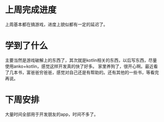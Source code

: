 # 上周完成进度
上周基本都在搞游戏，进度上貌似都有一定的延迟了。

# 学到了什么
主要当然是游戏破解上的东西了，其次就是kotlin相关的东西，以后写东西，尽量使用anko+kotlin，感觉这样开发真的快了好多。
家里养狗了，很开心啊。最近看了几本书，富爸爸穷爸爸，感觉对自己还是有帮助的。还有其他的一些书，等看完再说。

# 下周安排
大量时间全部用于开发朋友的app，时间不多了。
